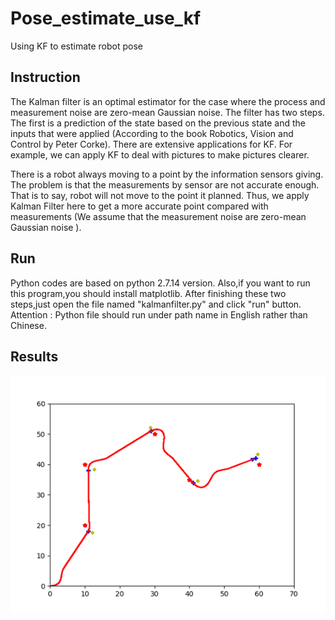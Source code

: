 # Pose_estimate_use_kf
Using KF to estimate robot pose

## Instruction
The Kalman filter is an optimal estimator for the case where the process and measurement noise are zero-mean Gaussian noise. The filter has two steps. The first is a prediction of the state based on the previous state and the inputs that were applied (According to the book Robotics, Vision and Control by Peter Corke). There are extensive applications for KF. For example, we can apply KF to deal with pictures to make pictures clearer. 

There is a robot always moving to a point by the information sensors giving. The problem is that the measurements by sensor are not accurate enough. That is to say, robot will not move to the point it planned. Thus, we apply Kalman Filter here to get a more accurate point compared with measurements (We assume that the measurement noise are zero-mean Gaussian noise ).

## Run
Python codes are based on python 2.7.14 version.
Also,if you want to run this program,you should install matplotlib.
After finishing these two steps,just open the file named "kalmanfilter.py" and click "run" button.
Attention : Python file should run under path name in English rather than Chinese.

## Results
![image](https://github.com/LeisureLei/Pose_estimate_use_kf/blob/master/image.png)

